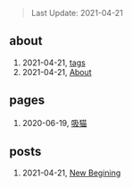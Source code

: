> Last Update: 2021-04-21

## about
1. 2021-04-21, [tags](about/tags.md)
1. 2021-04-21, [About](about/me.md)
## pages
1. 2020-06-19, [吸猫](pages/吸猫.md)
## posts
1. 2021-04-21, [New Begining](posts/bookmarks.md)